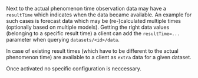 
Next to the actual phenomenon time observation data may have a `resultTime` which 
indicates when the data became available. An example for such cases is forecast data
which may be (re-)calculated multiple times (optionally based on multiple models). 
Getting the right data values (belonging to a specific result time) a client can add 
the `resultTime=...` parameter when querying `datasets/<id>/data`.

In case of existing result times (which have to be different to the actual phenomenon 
time) are available to a client as `extra` data for a given dataset. 

Once activated no specific configuration is neccessary.